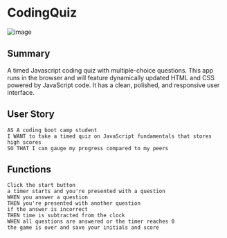 # CodingQuiz
![image](https://user-images.githubusercontent.com/81110745/123533770-7a5f6500-d75b-11eb-9bb8-274f4cadef1b.png)


## Summary

A timed Javascript coding quiz with multiple-choice questions. This app runs in the browser and will feature dynamically updated HTML and CSS powered by JavaScript code. It has a clean, polished, and responsive user interface. 

## User Story

```
AS A coding boot camp student
I WANT to take a timed quiz on JavaScript fundamentals that stores high scores
SO THAT I can gauge my progress compared to my peers
```

## Functions

```
Click the start button
a timer starts and you're presented with a question
WHEN you answer a question
THEN you're presented with another question
if the answer is incorrect
THEN time is subtracted from the clock
WHEN all questions are answered or the timer reaches 0
the game is over and save your initials and score
```

